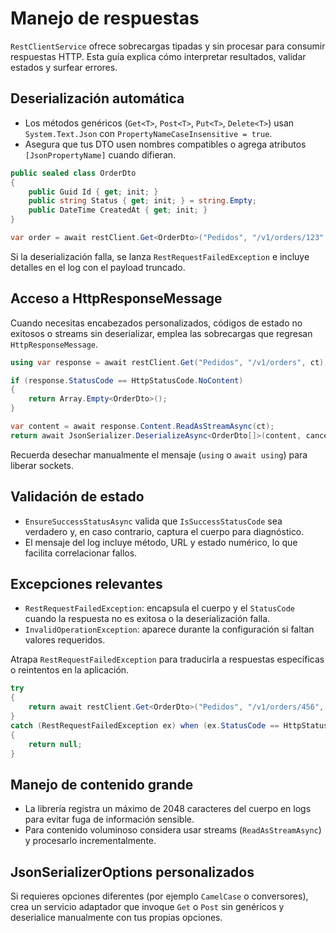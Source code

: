 # Manejo de respuestas

`RestClientService` ofrece sobrecargas tipadas y sin procesar para consumir respuestas HTTP. Esta guía explica cómo interpretar resultados, validar estados y surfear errores.

## Deserialización automática
- Los métodos genéricos (`Get<T>`, `Post<T>`, `Put<T>`, `Delete<T>`) usan `System.Text.Json` con `PropertyNameCaseInsensitive = true`.
- Asegura que tus DTO usen nombres compatibles o agrega atributos `[JsonPropertyName]` cuando difieran.

```csharp
public sealed class OrderDto
{
    public Guid Id { get; init; }
    public string Status { get; init; } = string.Empty;
    public DateTime CreatedAt { get; init; }
}

var order = await restClient.Get<OrderDto>("Pedidos", "/v1/orders/123", ct);
```

Si la deserialización falla, se lanza `RestRequestFailedException` e incluye detalles en el log con el payload truncado.

## Acceso a HttpResponseMessage
Cuando necesitas encabezados personalizados, códigos de estado no exitosos o streams sin deserializar, emplea las sobrecargas que regresan `HttpResponseMessage`.

```csharp
using var response = await restClient.Get("Pedidos", "/v1/orders", ct);

if (response.StatusCode == HttpStatusCode.NoContent)
{
    return Array.Empty<OrderDto>();
}

var content = await response.Content.ReadAsStreamAsync(ct);
return await JsonSerializer.DeserializeAsync<OrderDto[]>(content, cancellationToken: ct) ?? Array.Empty<OrderDto>();
```

Recuerda desechar manualmente el mensaje (`using` o `await using`) para liberar sockets.

## Validación de estado
- `EnsureSuccessStatusAsync` valida que `IsSuccessStatusCode` sea verdadero y, en caso contrario, captura el cuerpo para diagnóstico.
- El mensaje del log incluye método, URL y estado numérico, lo que facilita correlacionar fallos.

## Excepciones relevantes
- `RestRequestFailedException`: encapsula el cuerpo y el `StatusCode` cuando la respuesta no es exitosa o la deserialización falla.
- `InvalidOperationException`: aparece durante la configuración si faltan valores requeridos.

Atrapa `RestRequestFailedException` para traducirla a respuestas específicas o reintentos en la aplicación.

```csharp
try
{
    return await restClient.Get<OrderDto>("Pedidos", "/v1/orders/456", ct);
}
catch (RestRequestFailedException ex) when (ex.StatusCode == HttpStatusCode.NotFound)
{
    return null;
}
```

## Manejo de contenido grande
- La librería registra un máximo de 2048 caracteres del cuerpo en logs para evitar fuga de información sensible.
- Para contenido voluminoso considera usar streams (`ReadAsStreamAsync`) y procesarlo incrementalmente.

## JsonSerializerOptions personalizados
Si requieres opciones diferentes (por ejemplo `CamelCase` o conversores), crea un servicio adaptador que invoque `Get` o `Post` sin genéricos y deserialice manualmente con tus propias opciones.
